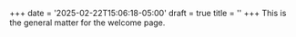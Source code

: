 +++
date = '2025-02-22T15:06:18-05:00'
draft = true
title = ''
+++
This is the general matter for the welcome page.
